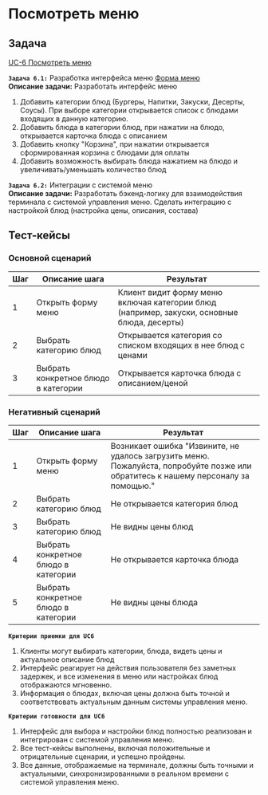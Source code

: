 # Посмотреть меню

## Задача

[UC-6 Посмотреть меню](../req.md#uc6)

**`Задача 6.1:`** Разработка интерфейса меню [Форма меню](../uix.md#wf6)
<br>
**Описание задачи:** Разработать интерфейс меню

1. Добавить категории блюд (Бургеры, Напитки, Закуски, Десерты, Соусы). При выборе категории открывается список с блюдами входящих в данную категорию.
2. Добавить блюда в категории блюд, при нажатии на блюдо, открывается карточка блюда с описанием
3. Добавить кнопку "Корзина", при нажатии открывается сформированная корзина с блюдами для оплаты
4. Добавить возможность выбирать блюда нажатием на блюдо и увеличивать/уменьшать количество блюд 

**`Задача 6.2:`** Интеграции с системой меню
<br>
**Описание задачи:**  Разработать бэкенд-логику для взаимодействия терминала с системой управления меню. 
Сделать интеграцию с настройкой блюд (настройка цены, описания, состава)

## Тест-кейсы

###  Основной сценарий

| Шаг | Описание шага                                               | Результат                                       |
|-----|-------------------------------------------------------------|-------------------------------------------------|
| 1   | Открыть форму меню                                          | Клиент видит форму меню включая категории блюд (например, закуски, основные блюда, десерты) |
| 2   | Выбрать категорию блюд                                      | Открывается категория со списком входящих в нее блюд с ценами   |
| 3   | Выбрать конкретное блюдо в категории                        | Открывается карточка блюда с описанием/ценой    |

### Негативный сценарий

| Шаг | Описание шага                                               | Результат                                       |
|-----|-------------------------------------------------------------|-------------------------------------------------|
| 1   | Открыть форму меню  | Возникает ошибка "Извините, не удалось загрузить меню. Пожалуйста, попробуйте позже или обратитесь к нашему персоналу за помощью." |
| 2   | Выбрать категорию блюд                                      | Не открывается категория блюд  |
| 3   | Выбрать категорию блюд                                      | Не  видны цены блюд  |
| 4   | Выбрать конкретное блюдо в категории                        | Не открывается карточка блюда    |
| 5   | Выбрать конкретное блюдо в категории                        | Не  видны цены блюда    |


**`Критерии приемки для UC6`**

1. Клиенты могут выбирать категории, блюда, видеть цены и актуальное описание блюд
2. Интерфейс реагирует на действия пользователя без заметных задержек, и все изменения в меню или настройках блюд отображаются мгновенно.
3. Информация о блюдах, включая цены должна быть точной и соответствовать актуальным данным системы управления меню.

**`Критерии готовности для UC6`**

1. Интерфейс для выбора и настройки блюд полностью реализован и интегрирован с системой управления меню. 
2. Все тест-кейсы выполнены, включая положительные и отрицательные сценарии, и успешно пройдены.
3. Все данные, отображаемые на терминале, должны быть точными и актуальными, синхронизированными в реальном времени с системой управления меню.
